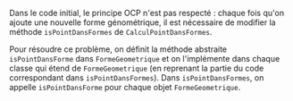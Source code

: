 Dans le code initial, le principe OCP n'est pas respecté : chaque fois qu'on ajoute une nouvelle forme génométrique,
il est nécessaire de modifier la méthode `isPointDansFormes` de `CalculPointDansFormes`.

Pour résoudre ce problème, on définit la méthode abstraite `isPointDansForme` dans `FormeGeometrique` et on 
l'implémente dans chaque classe qui étend de `FormeGeometrique` (en reprenant la partie du code correspondant 
dans `isPointDansFormes`). Dans `isPointDansFormes`, on appelle `isPointDansForme` pour chaque objet
`FormeGeometrique`.
